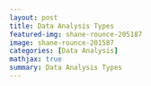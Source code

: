 ```yaml
---
layout: post
title: Data Analysis Types
featured-img: shane-rounce-205187
image: shane-rounce-201587
categories: [Data Analysis]
mathjax: true
summary: Data Analysis Types
---
```

